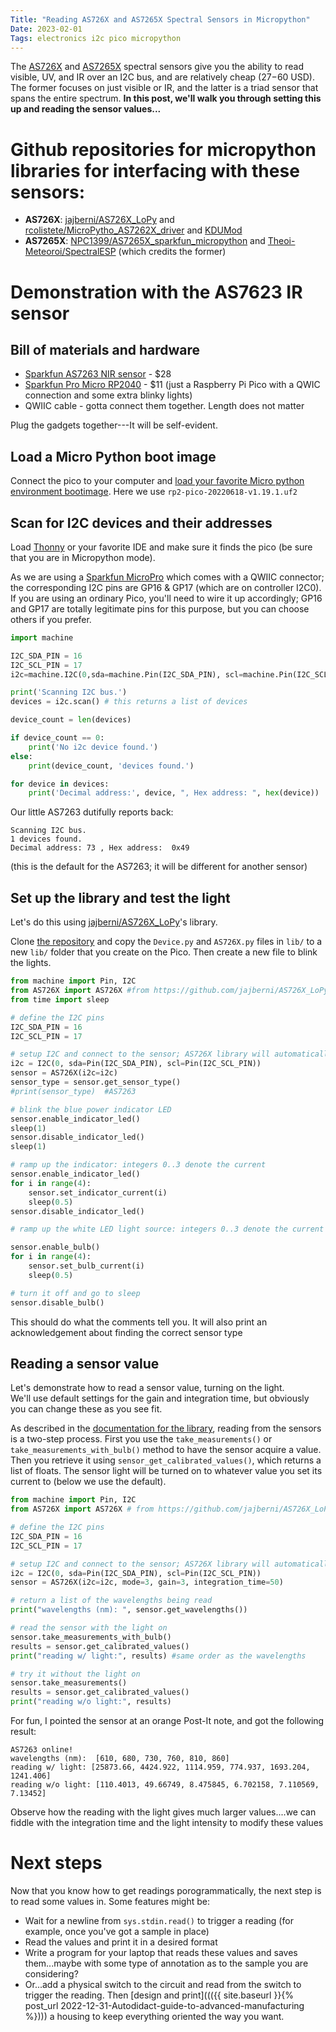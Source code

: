 ```yaml
---
Title: "Reading AS726X and AS7265X Spectral Sensors in Micropython"
Date: 2023-02-01
Tags: electronics i2c pico micropython
---
```

The [AS726X](https://learn.sparkfun.com/tutorials/as726x-nirvi?_ga=2.39829093.73129845.1675284181-552368455.1675284181) and [AS7265X](https://www.sparkfun.com/products/15050) spectral sensors give you the ability to read visible, UV, and IR over an I2C bus, and are relatively cheap ($27-$60 USD). 
The former focuses on just visible or IR, and the latter is a triad sensor that spans the entire spectrum. 
**In this post, we'll walk you through setting this up and reading the sensor values...**

# Github repositories for micropython libraries for interfacing with these sensors:
* **AS726X**:  [jajberni/AS726X_LoPy](https://github.com/jajberni/AS726X_LoPy) and [rcolistete/MicroPytho_AS7262X_driver](https://github.com/rcolistete/MicroPython_AS7262X_driver)  and [KDUMod](https://git.csic.es/kduino/kdumod/-/blob/88d8f4873201dc97e8c0739d3ef738eb1d6401f3/module/lib/AS726X.py)
* **AS7265X**: [NPC1399/AS7265X_sparkfun_micropython](https://github.com/NPC1399/AS7265X_sparkfun_micropython) and [Theoi-Meteoroi/SpectralESP](https://github.com/Theoi-Meteoroi/SpectralESP/tree/master/Micropython) (which credits the former)

# Demonstration with the AS7623 IR sensor

## Bill of materials and hardware

* [Sparkfun AS7263 NIR sensor](https://www.sparkfun.com/products/14351) - $28
* [Sparkfun Pro Micro RP2040](https://www.sparkfun.com/products/18288) - $11 (just a Raspberry Pi Pico with a QWIC connection and some extra blinky lights)
* QWIIC cable - gotta connect them together. Length does not matter

Plug the gadgets together---It will be self-evident. 

## Load a Micro Python boot image

Connect the pico to your computer and [load your favorite Micro python environment bootimage](https://www.raspberrypi.com/documentation/microcontrollers/micropython.html). Here we use `rp2-pico-20220618-v1.19.1.uf2`

## Scan for I2C devices and their addresses

Load [Thonny](https://thonny.org) or your favorite IDE and make sure it finds the pico (be sure that you are in Micropython mode).

As we are using a [Sparkfun MicroPro](https://www.sparkfun.com/products/18288) which comes with a QWIIC connector; the corresponding I2C  pins are GP16 & GP17 (which are on controller I2C0).  If you are using an ordinary Pico, you'll need to wire it up accordingly; GP16 and GP17 are totally legitimate pins for this purpose, but you can choose others if you prefer.

```python
import machine

I2C_SDA_PIN = 16
I2C_SCL_PIN = 17
i2c=machine.I2C(0,sda=machine.Pin(I2C_SDA_PIN), scl=machine.Pin(I2C_SCL_PIN), freq=400000)

print('Scanning I2C bus.')
devices = i2c.scan() # this returns a list of devices

device_count = len(devices)

if device_count == 0:
    print('No i2c device found.')
else:
    print(device_count, 'devices found.')

for device in devices:
    print('Decimal address:', device, ", Hex address: ", hex(device))
```

Our little AS7263 dutifully reports back:
```
Scanning I2C bus.
1 devices found.
Decimal address: 73 , Hex address:  0x49
```
(this is the default for the AS7263; it will be different for another sensor)

## Set up the library and test the light

Let's do this using [jajberni/AS726X_LoPy](https://github.com/jajberni/AS726X_LoPy)'s library.

Clone [the repository]((https://github.com/jajberni/AS726X_LoPy)) and copy the `Device.py` and `AS726X.py` files in `lib/` to a new `lib/` folder that you create on the Pico.  Then create a new file to blink the lights.

```python
from machine import Pin, I2C
from AS726X import AS726X #from https://github.com/jajberni/AS726X_LoPy
from time import sleep

# define the I2C pins
I2C_SDA_PIN = 16
I2C_SCL_PIN = 17

# setup I2C and connect to the sensor; AS726X library will automatically detect the device
i2c = I2C(0, sda=Pin(I2C_SDA_PIN), scl=Pin(I2C_SCL_PIN))
sensor = AS726X(i2c=i2c)
sensor_type = sensor.get_sensor_type()
#print(sensor_type)  #AS7263 

# blink the blue power indicator LED
sensor.enable_indicator_led()
sleep(1)
sensor.disable_indicator_led()
sleep(1)

# ramp up the indicator: integers 0..3 denote the current
sensor.enable_indicator_led()
for i in range(4):
    sensor.set_indicator_current(i)
    sleep(0.5)
sensor.disable_indicator_led()

# ramp up the white LED light source: integers 0..3 denote the current

sensor.enable_bulb()
for i in range(4):
    sensor.set_bulb_current(i)
    sleep(0.5)

# turn it off and go to sleep
sensor.disable_bulb()
```
This should do what the comments tell you. It will also print an acknowledgement about finding the correct sensor type

## Reading a sensor value

Let's demonstrate how to read a sensor value, turning on the light.  
We'll use default settings for the gain and integration time, but obviously you can change these as you see fit.

As described in the [documentation for the library](https://github.com/jajberni/AS726X_LoPy), reading from the sensors is a two-step process. First you use the `take_measurements()` or `take_measurements_with_bulb()` method to have the sensor acquire a value.  Then you retrieve it using `sensor_get_calibrated_values()`, which returns a list of floats.  The sensor light will be turned on to whatever value you set its current to (below we use the default).

```python
from machine import Pin, I2C
from AS726X import AS726X # from https://github.com/jajberni/AS726X_LoPy

# define the I2C pins
I2C_SDA_PIN = 16
I2C_SCL_PIN = 17

# setup I2C and connect to the sensor; AS726X library will automatically detect the device
i2c = I2C(0, sda=Pin(I2C_SDA_PIN), scl=Pin(I2C_SCL_PIN))
sensor = AS726X(i2c=i2c, mode=3, gain=3, integration_time=50)

# return a list of the wavelengths being read
print("wavelengths (nm): ", sensor.get_wavelengths())

# read the sensor with the light on
sensor.take_measurements_with_bulb()
results = sensor.get_calibrated_values()
print("reading w/ light:", results) #same order as the wavelengths

# try it without the light on
sensor.take_measurements()
results = sensor.get_calibrated_values()
print("reading w/o light:", results)
```

For fun, I pointed the sensor at an orange Post-It note, and got the following result:
```
AS7263 online!
wavelengths (nm):  [610, 680, 730, 760, 810, 860]
reading w/ light: [25873.66, 4424.922, 1114.959, 774.937, 1693.204, 1241.406]
reading w/o light: [110.4013, 49.66749, 8.475845, 6.702158, 7.110569, 7.13452]
```
Observe how the reading with the light gives much larger values....we can fiddle with the integration time and the light intensity to modify these values

# Next steps

Now that you know how to get readings porogrammatically, the next step is to read some values in.  Some features might be:
* Wait for a newline from `sys.stdin.read()` to trigger a reading (for example, once you've got a sample in place)
* Read the values and print it in a desired format
* Write a program for your laptop that reads these values and saves them...maybe with some type of annotation as to the sample you are considering?
* Or...add a physical switch to the circuit and read from the switch to trigger the reading. Then [design and print]((({{ site.baseurl }}{% post_url 2022-12-31-Autodidact-guide-to-advanced-manufacturing %}))) a housing to keep everything oriented the way you want. 
